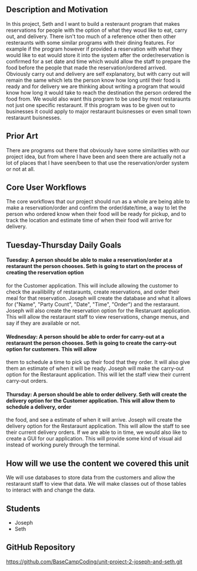 ## Description and Motivation
In this project, Seth and I want to build a resteraunt program that makes reservations for people with the option of what they woud like to eat, carry out, and delivery.
There isn't too much of a reference other then other resteraunts with some similar programs with their dining features. For example if the program however if provided a 
reservation with what they would like to eat would store it into the system after the order/reservation is confirmed for a set date and time which would allow the staff to 
prepare the food before the people that made the reservation/ordered arrived. Obviously carry out and delivery are self explanatory, but with carry out will remain the same
which lets the person know how long until their food is ready and for delivery we are thinking about writing a program that would know how long it would take to reach
the destination the person ordered the food from. We would also want this program to be used by most restaraunts not just one specific restaraunt. If this program was
to be given out to businesses it could apply to major restaraunt buisnesses or even small town restaraunt buisnesses.

## Prior Art
There are programs out there that obviously have some similarities with our project idea, but from where I have been and seen there are actually not a lot of places that I have
seen/been to that use the reservation/order system or not at all.

## Core User Workflows
The core workflows that our project should run as a whole are being able to make a reservation/order and confirm the order/date/time, a way to let the person who ordered
know when their food will be ready for pickup, and to track the location and estimate time of when their food will arrive for delivery.

## Tuesday-Thursday Daily Goals
#### Tuesday: A person should be able to make a reservation/order at a restaraunt the person chooses. Seth is going to start on the process of creating the reservation option
for the Customer application. This will include allowing the customer to check the availibility of restaraunts, create reservations, and order their meal for that reservation.
Joseph will create the database and what it allows for ("Name", "Party Count", "Date", "Time", "Order") and the restaraunt. Joseph will also create the reservation option
for the Restaruant application. This will allow the restaraunt staff to view reservations, change menus, and say if they are available or not.

#### Wednesday: A person should be able to order for carry-out at a restaraunt the person chooses. Seth is going to create the carry-out option for customers. This will allow
them to schedule a time to pick up their food that they order. It will also give them an estimate of when it will be ready. Joseph will make the carry-out option for the
Restaraunt application. This will let the staff view their current carry-out orders.

#### Thursday: A person should be able to order delivery. Seth will create the delivery option for the Customer application. This will allow them to schedule a delivery, order
the food, and see a estimate of when it will arrive. Joseph will create the delivery option for the Restaraunt application. This will allow the staff to see their current delivery
orders. If we are able to in time, we would also like to create a GUI for our application. This will provide some kind of visual aid instead of working purely through the terminal.

## How will we use the content we covered this unit
We will use databases to store data from the customers and allow the restaraunt staff to view that data. We will make classes out of those tables to interact with and change the data.

## Students
- Joseph
- Seth

## GitHub Repository
https://github.com/BaseCampCoding/unit-project-2-joseph-and-seth.git
